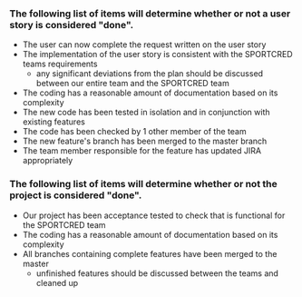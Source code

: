 ### The following list of items will determine whether or not a user story is considered "done".
* The user can now complete the request written on the user story
* The implementation of the user story is consistent with the SPORTCRED teams requirements
    - any significant deviations from the plan should be discussed between our entire team and the SPORTCRED team
* The coding has a reasonable amount of documentation based on its complexity
* The new code has been tested in isolation and in conjunction with existing features
* The code has been checked by 1 other member of the team
* The new feature's branch has been merged to the master branch
* The team member responsible for the feature has updated JIRA appropriately

### The following list of items will determine whether or not the project is considered "done".
* Our project has been acceptance tested to check that is functional for the SPORTCRED team
* The coding has a reasonable amount of documentation based on its complexity
* All branches containing complete features have been merged to the master
    - unfinished features should be discussed between the teams and cleaned up
